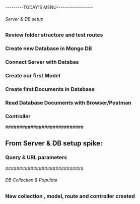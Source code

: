 ---------TODAY'S MENU------------------

###### Server & DB setup

### Review folder structure and test routes

### Create new Database in Mongo DB

### Connect Server with Databas

### Create our first Model

### Create first Documents in Database

### Read Database Documents with Browser/Postman

### Controller

############################
## From Server & DB setup spike: 
### Query & URL parameters

############################

###### DB Collection & Populate

### New collection , model, route and controller created
